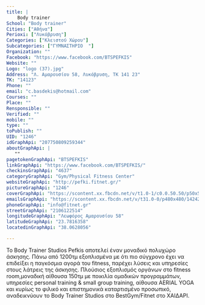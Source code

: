 ```yaml
---
title: |
    Body trainer
School: "Body trainer"
Cities: ["Αθήνα"]
Perioxi: ["Λυκόβρυση"]
Categories: ["Κλειστού Χώρου"]
Subcategories: ["ΓΥΜΝΑΣΤΗΡΙΟ  "]
Organization: ""
Facebook: "https://www.facebook.com/BTSPEFKIS"
Website: ""
Logo: "logo (37).jpg"
Address: "Λ. Αμαρουσίου 58, Λυκόβρυση, ΤΚ 141 23"
TK: "14123"
Phone: ""
email: "c.basdekis@hotmail.com"
Courses: ""
Place: ""
Rensponsible: ""
Verified: ""
mobile: ""
type: ""
toPublish: ""
UID: "1246"
idGraphApi: "207750809259344"
aboutGraphApi: | 
   ""
pagetokenGraphApi: "BTSPEFKIS"
linkGraphApi: "https://www.facebook.com/BTSPEFKIS/"
checkinsGraphApi: "4637"
categoryGraphApi: "Gym/Physical Fitness Center"
websiteGraphApi: "http://pefki.fitnet.gr/"
pictureGraphApi: "1246"
coverGraphApi: "https://scontent.xx.fbcdn.net/v/t1.0-1/c0.0.50.50/p50x50/10689467_984458711588546_3857336107372753663_n.jpg?oh=164b8a8ecc16273a50991db773b45630&amp;oe=5B485507"
emailsGraphApi: "https://scontent.xx.fbcdn.net/v/t31.0-0/p480x480/14242341_1294192357281845_4814049558167316985_o.jpg?oh=d2f2cc829751fc2aefbeda8b7b02fce9&amp;oe=5B3B7539"
phoneGraphApi: "info@fitnet.gr"
streetGraphApi: "2106122514"
longitudeGraphApi: "Λεωφόρος Αμαρουσίου 58"
latitudeGraphApi: "23.7816358"
locatedinGraphApi: "38.0628056"

---
```


To Body Trainer Studios Pefkis αποτελεί έναν μοναδικό πολυχώρο άσκησης. Πάνω από 1200τμ εξοπλισμένα με ότι πιο σύγχρονο έχει να επιδείξει η παγκόσμια αγορά του fitness, παρέχει λύσεις και υπηρεσίες στους λάτρεις της άσκησης. Πλούσιος εξοπλισμός οργάνων στο fitness room,μοναδική αίθουσα 150τμ με ποικιλία ομαδικών προγραμμάτων, υπηρεσίες personal training &amp; small group training, αίθουσα AERIAL YOGA και κυρίως το φιλικό και επιστημονικά καταρτισμένο προσωπικό, αναδεικνύουν το Body Trainer Studios στο BestGym/Fitnet στο ΧΑΙΔΑΡΙ.


